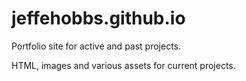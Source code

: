 # jeffehobbs.github.io
Portfolio site for active and past projects.

HTML, images and various assets for current projects.
